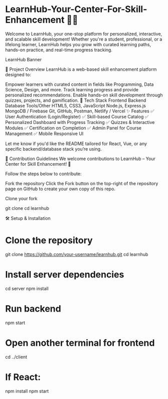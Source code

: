 # LearnHub-Your-Center-For-Skill-Enhancement 🌱💡

Welcome to LearnHub, your one-stop platform for personalized, interactive, and scalable skill development! Whether you're a student, professional, or a lifelong learner, LearnHub helps you grow with curated learning paths, hands-on practice, and real-time progress tracking.

LearnHub Banner

🚀 Project Overview
LearnHub is a web-based skill enhancement platform designed to:

Empower learners with curated content in fields like Programming, Data Science, Design, and more.
Track learning progress and provide personalized recommendations.
Enable hands-on skill development through quizzes, projects, and gamification.
🧰 Tech Stack
Frontend	Backend	Database	Tools/Other
HTML5, CSS3, JavaScript	Node.js, Express.js	MongoDB / Firebase	Git, GitHub, Postman, Netlify / Vercel
✨ Features
✅ User Authentication (Login/Register)
✅ Skill-based Course Catalog
✅ Personalized Dashboard with Progress Tracking
✅ Quizzes & Interactive Modules
✅ Certification on Completion
✅ Admin Panel for Course Management
✅ Mobile Responsive UI

Let me know if you'd like the README tailored for React, Vue, or any specific backend/database stack you’re using.

📌 Contribution Guidelines
We welcome contributions to LearnHub – Your Center for Skill Enhancement! 🚀

Follow the steps below to contribute:

Fork the repository
Click the Fork button on the top-right of the repository page on GitHub to create your own copy of this repo.

Clone your fork

git clone 
cd learnhub

🛠️ Setup & Installation
# Clone the repository
git clone https://github.com/your-username/learnhub.git
cd learnhub

# Install server dependencies
cd server
npm install

# Run backend
npm start

# Open another terminal for frontend
cd ../client
# If React:
npm install
npm start



